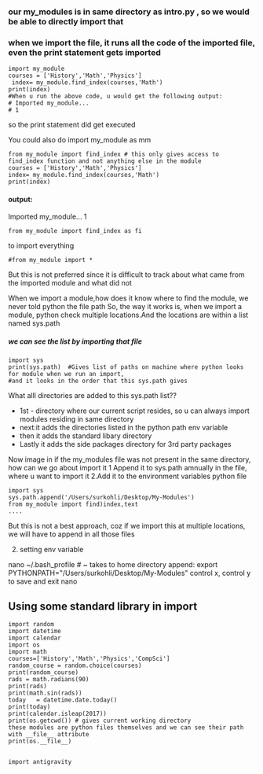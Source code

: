 
### our my_modules is in same directory as intro.py , so we would be able to directly import that
### when we import the file, it runs all the code of the imported file, even the print statement gets imported
```
import my_module
courses = ['History','Math','Physics']
 index= my_module.find_index(courses,'Math')
print(index)
#When u run the above code, u would get the following output: 
# Imported my_module...
# 1
```

 so the print statement did get executed

 You could also do import my_module as mm
```
from my_module import find_index # this only gives access to find_index function and not anything else in the module
courses = ['History','Math','Physics']
index= my_module.find_index(courses,'Math')
print(index)
```
#### output:
Imported my_module...
1
```
from my_module import find_index as fi
```
 to import everything
```
#from my_module import *
```
 But this is not preferred since it is difficult to track about what came from the imported 
 module and what did not

 When we import a module,how does it know where to find the module, we never told python the file path 
 So, the way it works is, when we import a module, python check multiple locations.And the locations are within a list named sys.path
##### we can see the list by importing that file
```
import sys
print(sys.path)  #Gives list of paths on machine where python looks for module when we run an import,
#and it looks in the order that this sys.path gives
```
 What alll directories are added to this sys.path list??
*  1st - directory where our current script resides, so u can always import modules residing in same directory
*  next:it adds the directories listed in the python path env variable
*  then it adds the standard libary directory
*  Lastly it adds the side packages directory for 3rd party packages

Now image in if the my_modules file was not present in the same directory, how can we go about import it
1 Append it to sys.path amnually in the file, where u want to import it
2.Add it to the environment variables python file
```
import sys
sys.path.append('/Users/surkohli/Desktop/My-Modules')
from my_module import find)index,text
....
```
But this is not a best approach, coz if we import this at multiple locations, we will have to append in all those files

2. setting env variable

nano ~/.bash_profile # ~ takes to home directory
append:
export PYTHONPATH="/Users/surkohli/Desktop/My-Modules"
control x, control y to save and exit nano


## Using some standard library in import
```
import random
import datetime
import calendar
import os
import math
courses=['History','Math','Physics','CompSci']
random_course = random.choice(courses)
print(random_course)
rads = math.radians(90)
print(rads)
print(math.sin(rads))
today   = datetime.date.today()
print(today)
print(calendar.isleap(2017))
print(os.getcwd()) # gives current working directory
these modules are python files themselves and we can see their path with __file__ attribute
print(os.__file__)


import antigravity
